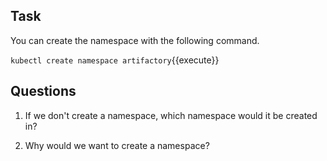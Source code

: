 ## Task

You can create the namespace with the following command.

`kubectl create namespace artifactory`{{execute}}

## Questions

1. If we don't create a namespace, which namespace would it be created in?

2. Why would we want to create a namespace?